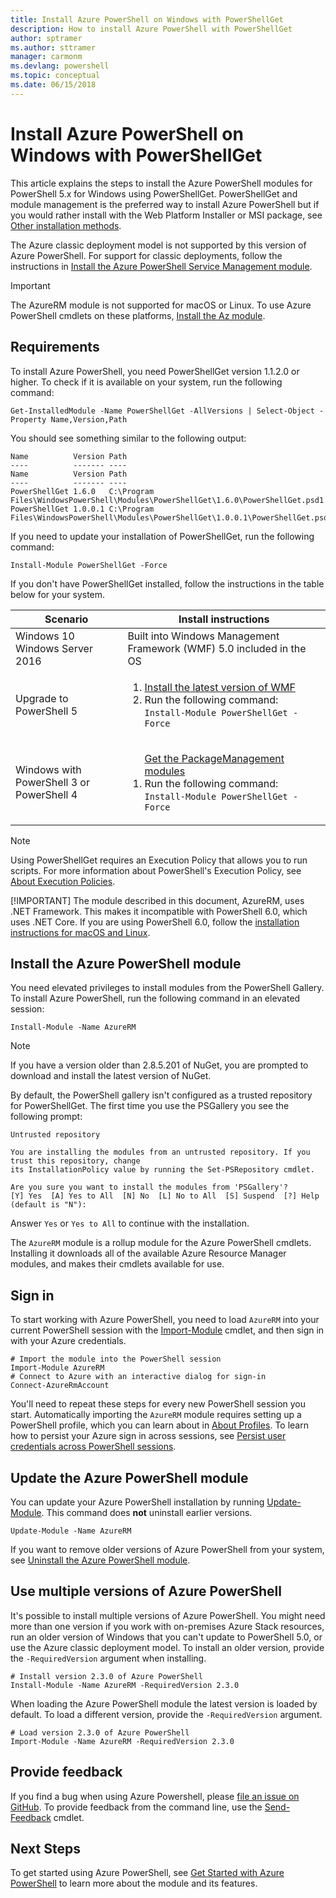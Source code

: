 ```yaml
---
title: Install Azure PowerShell on Windows with PowerShellGet
description: How to install Azure PowerShell with PowerShellGet
author: sptramer
ms.author: sttramer
manager: carmonm
ms.devlang: powershell
ms.topic: conceptual
ms.date: 06/15/2018
---
```


# Install Azure PowerShell on Windows with PowerShellGet

This article explains the steps to install the Azure PowerShell modules for PowerShell 5.x for Windows using
PowerShellGet. PowerShellGet and module management is the preferred way to install Azure PowerShell but if you would rather install with
the Web Platform Installer or MSI package, see [Other installation methods](other-install.md).

The Azure classic deployment model is not supported by this version of Azure PowerShell. For support for classic deployments,
follow the instructions in [Install the Azure PowerShell Service Management module](/powershell/azure/servicemanagement/install-azure-ps).

> [!IMPORTANT]
> The AzureRM module is not supported for macOS or Linux. To use Azure PowerShell cmdlets on these platforms,
> [Install the Az module](/powershell/azure/install-az-ps).

## Requirements

To install Azure PowerShell, you need PowerShellGet version 1.1.2.0 or higher. To check if it is available
on your system, run the following command:

```powershell-interactive
Get-InstalledModule -Name PowerShellGet -AllVersions | Select-Object -Property Name,Version,Path
```

You should see something similar to the following output:

```output
Name          Version Path
----          ------- ----
Name          Version Path
----          ------- ----
PowerShellGet 1.6.0   C:\Program Files\WindowsPowerShell\Modules\PowerShellGet\1.6.0\PowerShellGet.psd1
PowerShellGet 1.0.0.1 C:\Program Files\WindowsPowerShell\Modules\PowerShellGet\1.0.0.1\PowerShellGet.psd1
```

If you need to update your installation of PowerShellGet, run the following command:

```powershell-interactive
Install-Module PowerShellGet -Force
```

If you don't have PowerShellGet installed, follow the instructions in the table below for your system.

|Scenario|Install instructions|
|---|---|
|Windows 10<br/>Windows Server 2016|Built into Windows Management Framework (WMF) 5.0 included in the OS|
|Upgrade to PowerShell 5| <ol><li>[Install the latest version of WMF](https://www.microsoft.com/en-us/download/details.aspx?id=54616)</li><li>Run the following command:<br/>```Install-Module PowerShellGet -Force```</li></ol>|
|Windows with PowerShell 3 or PowerShell 4|<ol><il>[Get the PackageManagement modules](http://go.microsoft.com/fwlink/?LinkID=746217)</il><li>Run the following command:<br/>```Install-Module PowerShellGet -Force```</li></ol>|

> [!NOTE]
> Using PowerShellGet requires an Execution Policy that allows you to run scripts. For more
> information about PowerShell's Execution Policy, see
> [About Execution Policies](/powershell/module/microsoft.powershell.core/about/about_execution_policies).
>
> [!IMPORTANT]
> The module described in this document, AzureRM, uses .NET Framework. This makes it incompatible with PowerShell 6.0,
> which uses .NET Core. If you are using PowerShell 6.0, follow the [installation instructions for
> macOS and Linux](install-azurermps-maclinux.md).

## Install the Azure PowerShell module

You need elevated privileges to install modules from the PowerShell Gallery. To install Azure PowerShell,
run the following command in an elevated session:

```powershell-interactive
Install-Module -Name AzureRM
```

> [!NOTE]
> If you have a version older than 2.8.5.201 of NuGet, you are prompted to download and install
> the latest version of NuGet.

By default, the PowerShell gallery isn't configured as a trusted repository for PowerShellGet. The
first time you use the PSGallery you see the following prompt:

```output
Untrusted repository

You are installing the modules from an untrusted repository. If you trust this repository, change
its InstallationPolicy value by running the Set-PSRepository cmdlet.

Are you sure you want to install the modules from 'PSGallery'?
[Y] Yes  [A] Yes to All  [N] No  [L] No to All  [S] Suspend  [?] Help (default is "N"):
```

Answer `Yes` or `Yes to All` to continue with the installation.

The `AzureRM` module is a rollup module for the Azure PowerShell cmdlets. Installing it downloads all of
the available Azure Resource Manager modules, and makes their cmdlets available for use.

## Sign in

To start working with Azure PowerShell, you need to load `AzureRM` into your current PowerShell session
with the [Import-Module](/powershell/module/Microsoft.PowerShell.Core/Import-Module) cmdlet, and then sign in
with your Azure credentials.

```powershell-interactive
# Import the module into the PowerShell session
Import-Module AzureRM
# Connect to Azure with an interactive dialog for sign-in
Connect-AzureRmAccount
```

You'll need to repeat these steps for every new PowerShell session you start. Automatically importing the `AzureRM` module requires
setting up a PowerShell profile, which you can learn about in [About Profiles](/powershell/module/microsoft.powershell.core/about/about_profiles).
To learn how to persist your Azure sign in across sessions, see [Persist user credentials across PowerShell sessions](context-persistence.md).

## Update the Azure PowerShell module

You can update your Azure PowerShell installation by running [Update-Module](/powershell/module/powershellget/update-module). This command does __not__ uninstall earlier versions.

```powershell-interactive
Update-Module -Name AzureRM
```

If you want to remove older versions of Azure PowerShell from your system, see [Uninstall the Azure PowerShell module](uninstall-azurerm-ps.md).

## Use multiple versions of Azure PowerShell

It's possible to install multiple versions of Azure PowerShell. You might need more than one version if you work with on-premises Azure Stack resources,
run an older version of Windows that you can't update to PowerShell 5.0, or use the Azure classic deployment model. To install an older version, provide the
`-RequiredVersion` argument when installing.

```powershell-interactive
# Install version 2.3.0 of Azure PowerShell
Install-Module -Name AzureRM -RequiredVersion 2.3.0
```

When loading the Azure PowerShell module the latest version is loaded by default. To load a different version, provide the `-RequiredVersion` argument.

```powershell-interactive
# Load version 2.3.0 of Azure PowerShell
Import-Module -Name AzureRM -RequiredVersion 2.3.0
```

## Provide feedback

If you find a bug when using Azure Powershell, please [file an issue on GitHub](https://github.com/Azure/azure-powershell/issues).
To provide feedback from the command line, use the [Send-Feedback](/powershell/module/azurerm.profile/send-feedback) cmdlet.

## Next Steps

To get started using Azure PowerShell, see [Get Started with Azure PowerShell](get-started-azureps.md) to learn more about the module and its features.
